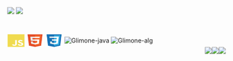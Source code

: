 <a>
  <img height=200 align="center" src="https://github-readme-stats.vercel.app/api?username=Glimone&hide=stars&theme=maroongold" />
</a>
<a>
  <img height=200  align="center" src="https://github-readme-stats.vercel.app/api/top-langs?username=Glimone&layout=compact&langs_count=8&card_width=320&theme=maroongold" />
</a>

##

<div style="display: inline_block"><br>
  <img align="center" alt="GLimone-Js" height="30" width="40" src="https://raw.githubusercontent.com/devicons/devicon/master/icons/javascript/javascript-plain.svg">
  <img align="center" alt="Glimone-HTML" height="30" width="40" src="https://raw.githubusercontent.com/devicons/devicon/master/icons/html5/html5-original.svg">
  <img align="center" alt="Glimone-CSS" height="30" width="40" src="https://raw.githubusercontent.com/devicons/devicon/master/icons/css3/css3-original.svg">
  <img align="center" alt="Glimone-java" height="45" width="40" src="https://cdn.jsdelivr.net/gh/devicons/devicon@latest/icons/java/java-plain-wordmark.svg">
  <img align="center" alt="Glimone-alg" height="30" width="40" src="https://cdn.jsdelivr.net/gh/devicons/devicon@latest/icons/thealgorithms/thealgorithms-original.svg">    

               
</div>


<div style="display: inline_block"> 
  <a href="https://www.instagram.com/biel.limone/" target="_blank"><img align="right" src="https://img.shields.io/badge/-Instagram-%23E4405F?style=for-the-badge&logo=instagram&logoColor=white" target="_blank"></a>
  <a href = "mailto:Glimone.nunes@outlook.com"><img align="right" src="https://img.shields.io/badge/-Gmail-%23333?style=for-the-badge&logo=gmail&logoColor=white" target="_blank"></a>
  <a href="https://https://www.linkedin.com/in/gabriel-limone/" target="_blank"><img align="right" src="https://img.shields.io/badge/-LinkedIn-%230077B5?style=for-the-badge&logo=linkedin&logoColor=white" target="_blank"></a> 
  
</div> <br>

##
  
          
          
          
